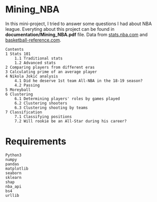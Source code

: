 # Mining_NBA

In this mini-project, I tried to answer some questions I had about NBA league. Everyting about this project can be found in **documentation/Mining_NBA.pdf** file.
Data from [stats.nba.com](https://stats.nba.com/) and [basketball-reference.com](https://www.basketball-reference.com/).

```
Contents
1 Stats 101
    1.1 Traditional stats
    1.2 Advanced stats
2 Comparing players from different eras
3 Calculating prime of an average player
4 Nikola Jokić analysis
    4.1 Did he deserve 1st team All-NBA in the 18-19 season?
    4.2 Passing
5 Moreyball
6 Clustering
    6.1 Determining players' roles by games played
    6.2 Clustering shooters
    6.3 Clustering shooting by teams
7 Classification
    7.1 Classifying positions
    7.2 Will rookie be an All-Star during his career?
```

# Requirements

```
Python3
numpy
pandas
matplotlib
seaborn
sklearn
shap
nba_api
bs4
urllib
```
